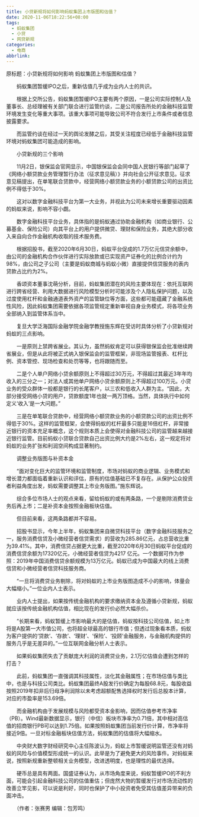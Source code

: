 ```yaml
---
title: 小贷新规将如何影响蚂蚁集团上市版图和估值？
date: 2020-11-06T18:22:56+08:00
tags:
  - 蚂蚁集团
  - 小贷
  - 网贷新规
categories:
  - 电商
abbrlink:
---
```


原标题：小贷新规将如何影响 蚂蚁集团上市版图和估值？

　　蚂蚁集团暂缓IPO之后，重新估值几乎成为业内人士的共识。

　　根据上交所公告，蚂蚁集团暂缓IPO主要有两个原因，一是公司实际控制人及董事长、总经理被有关部门联合进行监管约谈，二是公司报告所处的金融科技监管环境发生变化等重大事项。该重大事项可能导致公司不符合发行上市条件或者信息披露要求。

　　而监管约谈在经过一天的舆论发酵之后，其受关注程度已经低于金融科技监管环境对蚂蚁集团可能造成的影响。

　　小贷新规的三个影响

　　11月2日，银保监会官网显示，中国银保监会会同中国人民银行等部门起草了《网络小额贷款业务管理暂行办法（征求意见稿）》并向社会公开征求意见。征求意见稿提出，在单笔联合贷款中，经营网络小额贷款业务的小额贷款公司的出资比例不得低于30%。

　　这对以数字金融科技平台为第一大业务，并视此为公司未来增长重要驱动因素的蚂蚁来说，影响不容小觑。

　　数字金融科技平台业务，具体指的是蚂蚁通过协助金融机构（如商业银行、公募基金、保险公司）向其平台上的用户提供微贷、理财和保险业务，其绝大部分收入来自向合作金融机构收取的技术服务费。

　　根据招股书，截至2020年6月30日，蚂蚁平台促成的1.7万亿元信贷余额中，由公司的金融机构合作伙伴进行实际放款或已实现资产证券化的比例合计约为98%，由公司之子公司（主要是蚂蚁商城与蚂蚁小微）直接提供信贷服务的表内贷款占比约为2%。

　　香颂资本董事沈萌分析，目前，蚂蚁集团潜在的风险主要体现在：依托互联网进行跨省经营、利用大数据进行风险模型分析时可能涉及个人隐私保护问题，以及过度使用杠杆和金融通道表外资产的监管缺位等方面，这些都可能蕴藏了金融系统性风险，因此蚂蚁集团需要依据各项监管规定重新审视自身业务模式，将各项业务全部纳入到监管体系当中。

　　复旦大学泛海国际金融学院金融学教授施东辉在受访时具体分析了小贷新规对蚂蚁的三点影响。

　　一是原则上禁跨省展业。其认为，虽然蚂蚁肯定可以获得银保监会批准继续跨省展业，但是从此将被正式纳入银保监会的监管框架，非现场监管报表、杠杆比例、资本管控、现场检查和处罚等等，也将跟随而至。

　　二是个人单户网络小贷余额原则上不得超过30万元，不得超过其最近3年年均收入的三分之一；对法人或其他单户网络小贷余额原则上不得超过100万元。小贷业务的受众群体一般都是银行的长尾客户，以三农和低收入人群为主。“因此，大部分接受网络小贷的用户，贷款额度1年也就一两万顶格。当然，具体执行中如何定义‘收入’是一大问题。”

　　三是在单笔联合贷款中，经营网络小额贷款业务的小额贷款公司的出资比例不得低于30%。这样的监管框架，会使得蚂蚁的杠杆最多只能是16倍杠杆，非常接近银行的资本充足率概念，这个规则本质上会使得对金融科技公司的监管越来越接近银行监管。目前蚂蚁小贷联合贷款自己出资比例大约是2%左右，这一规定将对蚂蚁的业务扩张和利润空间构成显著制约。

　　调整业务版图与补资本金

　　“面对变化巨大的监管环境和监管制度，市场对蚂蚁的商业逻辑、业务模式和增长潜力都面临着重新认识和评估，原有的估值基础已不复存在。从保护公众投资者利益角度出发，蚂蚁需要调整其上市业务版图。”施东辉说。

　　综合多位市场人士的观点来看，留给蚂蚁的或有两条路，一个是剔除消费贷业务后再上市；二是补资本金按照金融板块估值。

　　但目前来看，这两条路都并不容易。

　　招股书显示，今年上半年，蚂蚁集团来自微贷科技平台（数字金融科技服务之一，服务消费信贷及小微经营者信贷需求）的营收为285.86亿元，占总营收比重为39.41%。其中，消费信贷占据更大比重，截至2020年6月30日蚂蚁平台促成的消费信贷余额为17320亿元，小微经营者信贷为4217 亿元。一个数据可作为参照：2019年中国消费信贷余额规模为13万亿元。蚂蚁已成为中国最大的线上消费信贷和小微经营者信贷科技服务商。

　　“一旦将消费贷业务剔除，将对蚂蚁的上市业务版图造成不小的影响，体量会大幅缩小。”一位业内人士表示。

　　业内人士提出，如果按传统金融机构的要求缴纳资本金及遵循小贷新规，蚂蚁就应该按传统金融机构估值，相比现在的发行价必然大幅杀价。

　　“长期来看，蚂蚁暂缓上市影响最大的是估值，蚂蚁按科技公司估值，如上市将是A股第一大市值公司，也将超全球最高的银行市值；但透过现象看本质，蚂蚁为客户提供的‘贷款’、‘存款’、‘理财’、‘保险’、‘投顾’金融服务，与金融机构提供的服务几乎是无差异的。”一位互联网金融分析人士表示。

　　如果蚂蚁集团失去了贡献庞大利润的消费贷业务，2.1万亿估值会遭到怎样的打击？

　　此前，蚂蚁集团一直强调其科技属性，淡化其金融属性；在市场估值与类比中，也是与科技公司类比。蚂蚁集团最终A股发行价确定为每股68.8元，每股收益按照2019年扣非后归母净利润除以未考虑超额配售选择权时发行后总股本计算，对应的市盈率是153.69倍。

　　而金融机构由于发展规模与风险都受资本金影响，因而估值参考市净率（PB）。Wind最新数据显示，银行（中信）板块市净率为0.71倍，其中相对高估值的招商银行PB可以达到1.75倍。如果按照蚂蚁集团当前发行价计算，市净率将接近9倍。一旦对标金融板块估值方法，蚂蚁集团的估值将大幅缩水。

　　中央财大数字财经研究中心主任陈波认为，蚂蚁上市暂缓说明监管还没有对蚂蚁的风险与价值模型形成统一的认识。此举是为了避免更大的风险事件。对蚂蚁来说，按照新规重新整顿相关业务模型，改进透明度，也是理性的最优选择。

　　硬币总是具有两面。国盛证券认为，从市场角度来说，蚂蚁暂缓IPO的不利方面，可能会引起金融科技公司的估值重估；但庞然大物的暂缓发行对市场流动性的改善立竿见影，可以说是利好，同时也保护了中小投资者免受其估值差异带来的负面冲击。

　　（作者：张赛男 编辑：包芳鸣）
